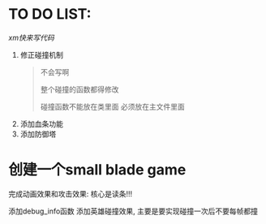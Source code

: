 # TO DO LIST: 

*xm快来写代码*

1. 修正碰撞机制
   > 不会写啊
   > 
   > 整个碰撞的函数都得修改
   >
   > 碰撞函数不能放在类里面 必须放在主文件里面
2. 添加血条功能
3. 添加防御塔

# 创建一个small blade game

完成动画效果和攻击效果: 核心是读条!!!

添加debug_info函数
添加英雄碰撞效果, 主要是要实现碰撞一次后不要每帧都撞